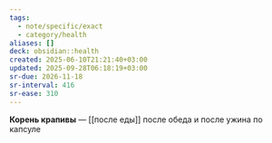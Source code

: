 ```yaml
---
tags:
  - note/specific/exact
  - category/health
aliases: []
deck: obsidian::health
created: 2025-06-10T21:21:40+03:00
updated: 2025-09-28T06:18:19+03:00
sr-due: 2026-11-18
sr-interval: 416
sr-ease: 310
---
```


**Корень крапивы**
—
[[после еды]]
после обеда и после ужина по капсуле
